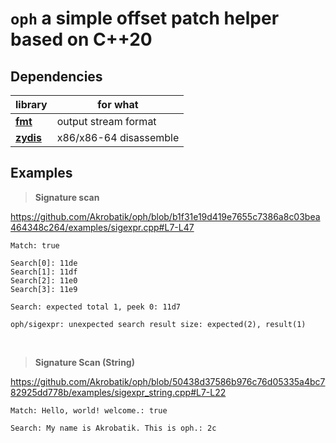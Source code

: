 # `oph` a simple offset patch helper based on C++20

## Dependencies
|library|for what|
|---|---|
|[__fmt__](https://github.com/fmtlib/fmt)|output stream format|
|[__zydis__](https://github.com/zyantific/zydis)|x86/x86-64 disassemble|

## Examples

> **Signature scan**

https://github.com/Akrobatik/oph/blob/b1f31e19d419e7655c7386a8c03bea464348c264/examples/sigexpr.cpp#L7-L47

```
Match: true

Search[0]: 11de
Search[1]: 11df
Search[2]: 11e0
Search[3]: 11e9

Search: expected total 1, peek 0: 11d7

oph/sigexpr: unexpected search result size: expected(2), result(1)
```
<br/>

> **Signature Scan (String)**

https://github.com/Akrobatik/oph/blob/50438d37586b976c76d05335a4bc782925dd778b/examples/sigexpr_string.cpp#L7-L22

```
Match: Hello, world! welcome.: true

Search: My name is Akrobatik. This is oph.: 2c
```
